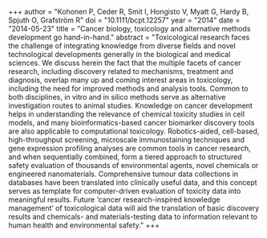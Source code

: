 +++
author = "Kohonen P, Ceder R, Smit I, Hongisto V, Myatt G, Hardy B, Spjuth O, Grafström R"
doi = "10.1111/bcpt.12257"
year = "2014"
date = "2014-05-23"
title = "Cancer biology, toxicology and alternative methods development go hand-in-hand."
abstract = "Toxicological research faces the challenge of integrating knowledge from diverse fields and novel technological developments generally in the biological and medical sciences. We discuss herein the fact that the multiple facets of cancer research, including discovery related to mechanisms, treatment and diagnosis, overlap many up and coming interest areas in toxicology, including the need for improved methods and analysis tools. Common to both disciplines, in vitro and in silico methods serve as alternative investigation routes to animal studies. Knowledge on cancer development helps in understanding the relevance of chemical toxicity studies in cell models, and many bioinformatics-based cancer biomarker discovery tools are also applicable to computational toxicology. Robotics-aided, cell-based, high-throughput screening, microscale immunostaining techniques and gene expression profiling analyses are common tools in cancer research, and when sequentially combined, form a tiered approach to structured safety evaluation of thousands of environmental agents, novel chemicals or engineered nanomaterials. Comprehensive tumour data collections in databases have been translated into clinically useful data, and this concept serves as template for computer-driven evaluation of toxicity data into meaningful results. Future ‘cancer research-inspired knowledge management’ of toxicological data will aid the translation of basic discovery results and chemicals- and materials-testing data to information relevant to human health and environmental safety."
+++


